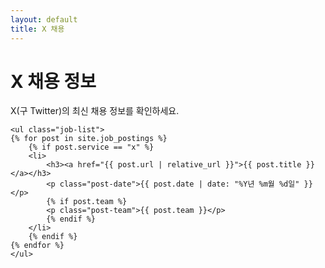 ```yaml
---
layout: default
title: X 채용
---
```


<div class="company-section">
    <h1>X 채용 정보</h1>
    <p>X(구 Twitter)의 최신 채용 정보를 확인하세요.</p>

    <ul class="job-list">
    {% for post in site.job_postings %}
        {% if post.service == "x" %}
        <li>
            <h3><a href="{{ post.url | relative_url }}">{{ post.title }}</a></h3>
            <p class="post-date">{{ post.date | date: "%Y년 %m월 %d일" }}</p>
            {% if post.team %}
            <p class="post-team">{{ post.team }}</p>
            {% endif %}
        </li>
        {% endif %}
    {% endfor %}
    </ul>
</div> 